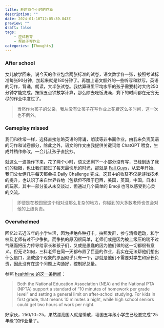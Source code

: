 ```yaml
---
title: 耗时四个小时的作业
description: ""
date: 2024-01-10T12:05:39.843Z
preview: ""
draft: false
tags:
    - 应试教育
    - 帮孩子写作业
categories: [Thoughts]
---
```

### After school

女儿放学回来，说今天的作业包含两张标准的试卷，语文数学各一张，按照考试标准每张90分钟，加起来就是180分钟了。再加上语文额外的一些听写和默写，英语的习作，背诵，朗读，大半张试卷。我估算班里平均水平的孩子需要耗时大约250分钟才能完成。按照五点钟放学计算，那么除去吃饭洗澡，剩下的时间都在无穷无尽的作业中度过了。

> 当然作为孩子的父亲，我从没有让孩子在写作业上花费这么多时间，这一次也不例外。

### Gameplay missed

我们和往常一样，选择直接忽略英语的背诵，朗读等非书面作业，由我来负责英语的习作和试卷部分，除此之外，语文的作文由我提供关键词给 ChatGPT 喂食，生成并稍作修改，一会儿让孩子直接抄。

就这么一波操作下来，花了两个小时，语文还剩下一小部分没有写，已经到达了我们的极限，也让我们错过了每天最快乐的时光，那就是 [Fall Guys](https://www.fallguys.com/en-US)，从去年开始，我们父女俩几乎每天都会把 Daily Challenge 完成，这其中的收获不仅是游戏技术的提升，也认识了来自世界各地（包括但不限于巴西，美国，英国，中国，日本）的玩家，其中一部分虽从未交谈过，但通过几个简单的 Emoji 也可以感受到心灵的交流。

> 即便是在校园里这个相对没那么复杂的地方，你碰到的大多数老师也仅会对他的上级负责。

### Overwhelmed

回忆过去近五年的小学生活，因为拒绝各种打卡，拍照发群，参与清零运动，和学校及老师有过不少争执，而争执的原因很简单，老师们或是因为被上级压的喘不过气继而把压力传导给家长和孩子们，又或是愚蠢的因为他们做的这一切都很有意义。但无论如何，三科老师在同一天都布置了巨量的作业，我实在无法帮他们想出什么借口，造成这个现象的原因似乎只有一个，那就是他们不需要对学生和家长负责，因此没有在这个问题上沟通好，控制好总量。

参照 [healthline 的这一条新闻](https://www.healthline.com/health-news/children-more-homework-means-more-stress-031114)：

> Both the National Education Association (NEA) and the National PTA (NPTA) support a standard of “10 minutes of homework per grade level” and setting a general limit on after-school studying. For kids in first grade, that means 10 minutes a night, while high school seniors could get two hours of work per night.

好家伙，250/10=25，果然漂亮国人就是懒散，墙国五年级小学生已经要完成“25年级”的作业量了。
